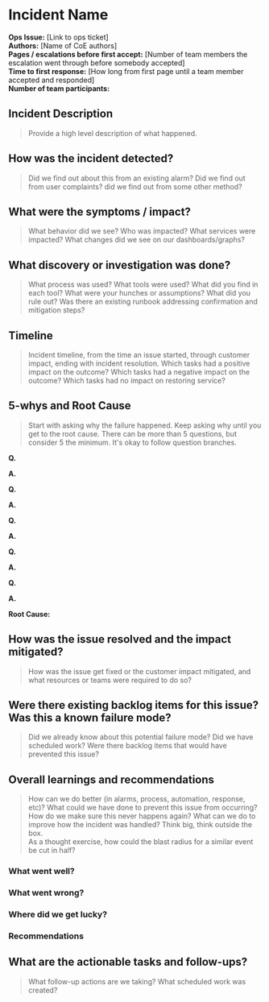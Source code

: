 # Incident Name
**Ops Issue:** [Link to ops ticket]  
**Authors:** [Name of CoE authors]  
**Pages / escalations before first accept:** [Number of team members the escalation went through before somebody accepted]  
**Time to first response:** [How long from first page until a team member accepted and responded]  
**Number of team participants:**

## Incident Description
> Provide a high level description of what happened.

## How was the incident detected?
> Did we find out about this from an existing alarm?  Did we find out from user complaints?  did we find out from some other method?

## What were the symptoms / impact?
> What behavior did we see?  Who was impacted?  What services were impacted?  What changes did we see on our dashboards/graphs?

## What discovery or investigation was done?
> What process was used? What tools were used? What did you find in each tool? What were your hunches or assumptions? What did you rule out? Was there an existing runbook addressing confirmation and mitigation steps?

## Timeline
> Incident timeline, from the time an issue started, through customer impact, ending with incident resolution. Which tasks had a positive impact on the outcome? Which tasks had a negative impact on the outcome? Which tasks had no impact on restoring service?

## 5-whys and Root Cause
> Start with asking why the failure happened. Keep asking why until you get to the root cause.  There can be more than 5 questions, but consider 5 the minimum.  It's okay to follow question branches.

**Q.**

**A.**

**Q.**

**A.**

**Q.**

**A.**

**Q.**

**A.**

**Q.**

**A.**

**Root Cause:**

## How was the issue resolved and the impact mitigated?
> How was the issue get fixed or the customer impact mitigated, and what resources or teams were required to do so?

## Were there existing backlog items for this issue?  Was this a known failure mode?
> Did we already know about this potential failure mode? Did we have scheduled work? Were there backlog items that would have prevented this issue?

## Overall learnings and recommendations
> How can we do better (in alarms, process, automation, response, etc)? What could we have done to prevent this issue from occurring? How do we make sure this never happens again? What can we do to improve how the incident was handled? Think big, think outside the box.  
As a thought exercise, how could the blast radius for a similar event be cut in half?
### What went well?

### What went wrong?

### Where did we get lucky?

### Recommendations

## What are the actionable tasks and follow-ups?
> What follow-up actions are we taking?  What scheduled work was created?
